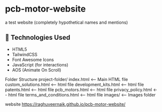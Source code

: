 # pcb-motor-website
a test website (completely hypothetical names and mentions) 
## 🧩 Technologies Used
- HTML5
- TailwindCSS
- Font Awesome Icons
- JavaScript (for interactions)
- AOS (Animate On Scroll)

Folder Structure
project-folder/
  index.html         <-- Main HTML file
  custom_solutions.html          <-- html file
  development_kits.html          <-- html file
  patents.html          <-- html file
  pcb_motors.html          <-- html file
  privacy_policy.html          <-- html file
  terms_and_conditions.html          <-- html file
  images/            <-- Images folder

website https://raghuveernaik.github.io/pcb-motor-website/
